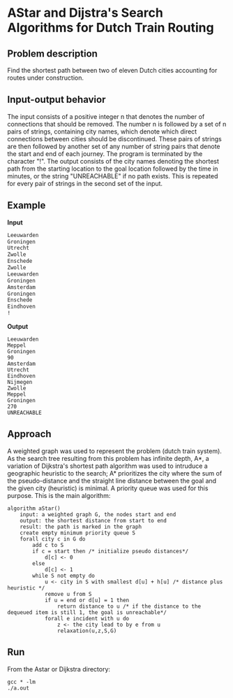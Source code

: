# AStar and Dijstra's Search Algorithms for Dutch Train Routing

## Problem description

Find the shortest path between two of eleven Dutch cities accounting for routes under construction.

## Input-output behavior

The input consists of a positive integer n that denotes the number of connections that should be removed. The number n is followed by a set of n pairs of strings, containing city names, which denote which direct connections between cities should be discontinued. These pairs of strings are then followed by another set of any number of string pairs that denote the start and end of each journey. The program is terminated by the character "!". The output consists of the city names denoting the shortest path from the starting location to the goal location followed by the time in minutes, or the string "UNREACHABLE" if no path exists. This is repeated for every pair of strings in the second set of the input.

## Example
**Input**
```3
Leeuwarden
Groningen
Utrecht
Zwolle
Enschede
Zwolle
Leeuwarden
Groningen
Amsterdam
Groningen
Enschede
Eindhoven
!
```
**Output**
```
Leeuwarden
Meppel
Groningen
90
Amsterdam
Utrecht
Eindhoven
Nijmegen
Zwolle
Meppel
Groningen
270
UNREACHABLE
```

## Approach
A weighted graph was used to represent the problem (dutch train system). As the search tree resulting from this problem has infinite depth, A*, a variation of Dijkstra's shortest path algorithm was used to intruduce a geographic heuristic to the search; A* prioritizes the city where the sum of the pseudo-distance and the straight line distance between the goal and the given city (heuristic) is minimal. A priority queue was used for this purpose. This is the main algorithm:

```
algorithm aStar()
    input: a weighted graph G, the nodes start and end
    output: the shortest distance from start to end
    result: the path is marked in the graph
    create empty minimum priority queue S
    forall city c in G do
        add c to S
        if c = start then /* initialize pseudo distances*/
            d[c] <- 0
        else
            d[c] <- 1
        while S not empty do
            u <- city in S with smallest d[u] + h[u] /* distance plus heuristic */
            remove u from S
            if u = end or d[u] = 1 then
                return distance to u /* if the distance to the dequeued item is still 1, the goal is unreachable*/
            forall e incident with u do
                z <- the city lead to by e from u
                relaxation(u,z,S,G)
```

## Run

From the Astar or Dijkstra directory:
```
gcc * -lm
./a.out
```
